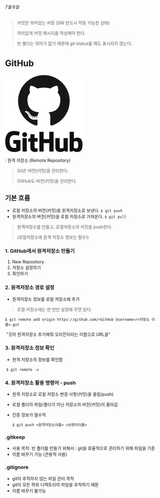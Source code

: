 ###### 7월 6일

>  커밋은 의미있는 저장 (SW 반드시 작동 가능한 상태)
>
> 의미있게 커밋 메시지를 작성해야 한다.
>
> 빈 폴더는 의미가 없기 때문에 git status를 해도 표시되지 않는다.



# GitHub

![img](Github_selfstudy.assets/img.png)

: 원격 저장소 (Remote Repository)

> Git은 버전(커밋)을 관리한다.
>
> GitHub도 버전(커밋)을 관리한다.



## 기본 흐름

- 로컬 저장소의 버전(커밋)을 원격저장소로 보낸다. `$ git push`
- 원격저장소의 버전(커밋)을 로컬 저장소로 가져온다. `$ git pull`

> 원격저장소를 만들고, 로컬저장소의 커밋을 push한다.
>
> (로컬저장소에 원격 저장소 정보는 필수!)



### 1. GitHub에서 원격저장소 만들기

1. New Repository
2. 저장소 설정하기
3. 확인하기



### 2. 원격저장소 경로 설정

- 원격저장소 정보를 로컬 저장소에 추가

> 로컬 저장소에는 한 번만 설정해 주면 된다.

​	`$ git remote add origin https://github.com/<GitHub Username>/<저장소 이름>.git`

​	"깃아 원격저장소 추가해줘 오리진이라는 이름으로 URL을"



### 3. 원격저장소 정보 확인

- 원격 저장소의 정보를 확인함

​	`$ git remote -v`



### 4. 원격저장소 활용 명령어 - push

- 원격 저장소로 로컬 저장소 변경 사항(커밋)을 올림(push)

- 로컬 폴더의 파일/폴더가 아닌 저장소의 버전(커밋)이 올라감

- 인증 정보가 필수적

  `$ git push <원격저장소이름> <브랜치이름>`



### .gitkeep

- 사용 목적: 빈 폴더를 만들기 위해서 : git을 효율적으로 관리하기 위해 파일을 기준
- 이름 바꾸기 가능 (관용적 사용)



### .gitignore

- git이 추적하지 않는 파일 관리 목적
- git이 모든 하위 디렉토리의 파일을 추적하기 때문
- 이름 바꾸기 불가능





